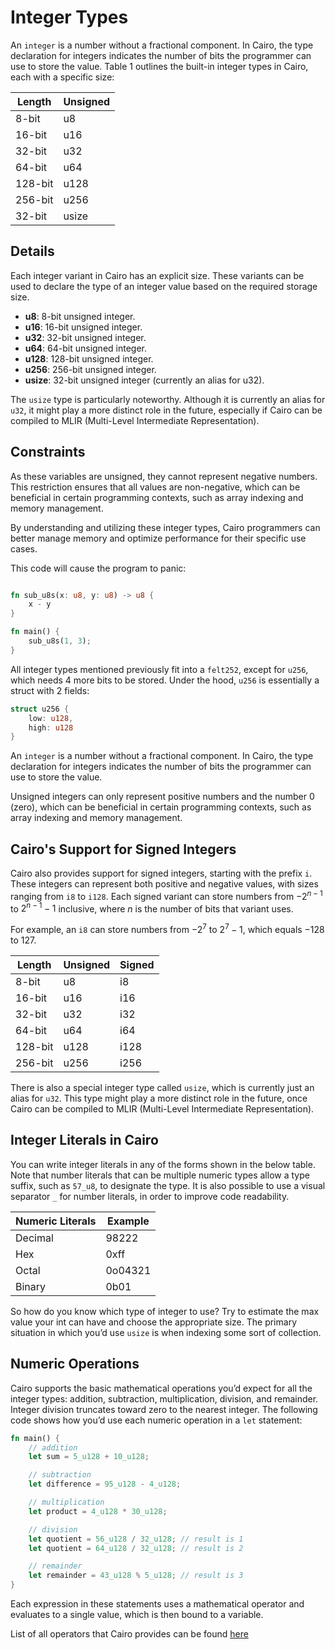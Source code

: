 # Integer Types

An `integer` is a number without a fractional component. In Cairo, the type declaration for integers indicates the number of bits the programmer can use to store the value. Table 1 outlines the built-in integer types in Cairo, each with a specific size:

| Length   | Unsigned |
|----------|----------|
| 8-bit    | u8       |
| 16-bit   | u16      |
| 32-bit   | u32      |
| 64-bit   | u64      |
| 128-bit  | u128     |
| 256-bit  | u256     |
| 32-bit   | usize    |

## Details

Each integer variant in Cairo has an explicit size. These variants can be used to declare the type of an integer value based on the required storage size.

- **u8**: 8-bit unsigned integer.
- **u16**: 16-bit unsigned integer.
- **u32**: 32-bit unsigned integer.
- **u64**: 64-bit unsigned integer.
- **u128**: 128-bit unsigned integer.
- **u256**: 256-bit unsigned integer.
- **usize**: 32-bit unsigned integer (currently an alias for u32).

The `usize` type is particularly noteworthy. Although it is currently an alias for `u32`, it might play a more distinct role in the future, especially if Cairo can be compiled to MLIR (Multi-Level Intermediate Representation).

## Constraints

As these variables are unsigned, they cannot represent negative numbers. This restriction ensures that all values are non-negative, which can be beneficial in certain programming contexts, such as array indexing and memory management.

By understanding and utilizing these integer types, Cairo programmers can better manage memory and optimize performance for their specific use cases.

This code will cause the program to panic:

```rust

fn sub_u8s(x: u8, y: u8) -> u8 {
    x - y
}

fn main() {
    sub_u8s(1, 3);
}

```

All integer types mentioned previously fit into a `felt252`, except for `u256`, which needs 4 more bits to be stored. Under the hood, `u256` is essentially a struct with 2 fields:

```rust
struct u256 {
    low: u128,
    high: u128
}
```

An `integer` is a number without a fractional component. In Cairo, the type declaration for integers indicates the number of bits the programmer can use to store the value.

Unsigned integers can only represent positive numbers and the number 0 (zero), which can be beneficial in certain programming contexts, such as array indexing and memory management.

## Cairo's Support for Signed Integers

Cairo also provides support for signed integers, starting with the prefix `i`. These integers can represent both positive and negative values, with sizes ranging from `i8` to `i128`. Each signed variant can store numbers from $-2^{n-1}$ to $2^{n-1} - 1$ inclusive, where $n$ is the number of bits that variant uses.

For example, an `i8` can store numbers from $-2^7$ to $2^7 - 1$, which equals $-128$ to $127$.

| Length   | Unsigned | Signed   |
|----------|----------|----------|
| 8-bit    | u8       | i8       |
| 16-bit   | u16      | i16      |
| 32-bit   | u32      | i32      |
| 64-bit   | u64      | i64      |
| 128-bit  | u128     | i128     |
| 256-bit  | u256     | i256     |

There is also a special integer type called `usize`, which is currently just an alias for `u32`. This type might play a more distinct role in the future, once Cairo can be compiled to MLIR (Multi-Level Intermediate Representation).

## Integer Literals in Cairo

You can write integer literals in any of the forms shown in the below table. Note that number literals that can be multiple numeric types allow a type suffix, such as `57_u8`, to designate the type. It is also possible to use a visual separator `_` for number literals, in order to improve code readability.

| Numeric Literals | Example |
| ---------------- | ------- |
| Decimal          | 98222   |
| Hex              | 0xff    |
| Octal            | 0o04321 |
| Binary           | 0b01    |

So how do you know which type of integer to use? Try to estimate the max value your int can have and choose the appropriate size. The primary situation in which you’d use `usize` is when indexing some sort of collection.

## Numeric Operations

Cairo supports the basic mathematical operations you’d expect for all the integer types: addition, subtraction, multiplication, division, and remainder. Integer division truncates toward zero to the nearest integer. The following code shows how you’d use each numeric operation in a `let` statement:

```rust
fn main() {
    // addition
    let sum = 5_u128 + 10_u128;

    // subtraction
    let difference = 95_u128 - 4_u128;

    // multiplication
    let product = 4_u128 * 30_u128;

    // division
    let quotient = 56_u128 / 32_u128; // result is 1
    let quotient = 64_u128 / 32_u128; // result is 2

    // remainder
    let remainder = 43_u128 % 5_u128; // result is 3
}
```

Each expression in these statements uses a mathematical operator and evaluates to a single value, which is then bound to a variable.

List of all operators that Cairo provides can be found [here](https://book.cairo-lang.org/appendix-02-operators-and-symbols.html#operators)
